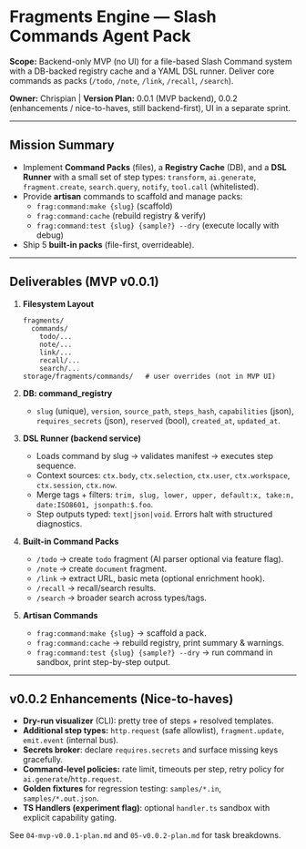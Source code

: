 # Fragments Engine — Slash Commands Agent Pack

**Scope:** Backend-only MVP (no UI) for a file-based Slash Command system with a DB-backed registry cache and a YAML DSL runner. Deliver core commands as packs (`/todo`, `/note`, `/link`, `/recall`, `/search`).

**Owner:** Chrispian | **Version Plan:** 0.0.1 (MVP backend), 0.0.2 (enhancements / nice-to-haves, still backend-first), UI in a separate sprint.

---

## Mission Summary

- Implement **Command Packs** (files), a **Registry Cache** (DB), and a **DSL Runner** with a small set of step types: `transform`, `ai.generate`, `fragment.create`, `search.query`, `notify`, `tool.call` (whitelisted).
- Provide **artisan** commands to scaffold and manage packs:
  - `frag:command:make {slug}` (scaffold)
  - `frag:command:cache` (rebuild registry & verify)
  - `frag:command:test {slug} {sample?} --dry` (execute locally with debug)
- Ship 5 **built-in packs** (file-first, overrideable).

---

## Deliverables (MVP v0.0.1)

1. **Filesystem Layout**
   ```
   fragments/
     commands/
       todo/...
       note/...
       link/...
       recall/...
       search/...
   storage/fragments/commands/   # user overrides (not in MVP UI)
   ```

2. **DB: command_registry**
   - `slug` (unique), `version`, `source_path`, `steps_hash`, `capabilities` (json), `requires_secrets` (json), `reserved` (bool), `created_at`, `updated_at`.

3. **DSL Runner (backend service)**
   - Loads command by slug → validates manifest → executes step sequence.
   - Context sources: `ctx.body`, `ctx.selection`, `ctx.user`, `ctx.workspace`, `ctx.session`, `ctx.now`.
   - Merge tags + filters: `trim, slug, lower, upper, default:x, take:n, date:ISO8601, jsonpath:$.foo`.
   - Step outputs typed: `text|json|void`. Errors halt with structured diagnostics.

4. **Built-in Command Packs**
   - `/todo` → create `todo` fragment (AI parser optional via feature flag).
   - `/note` → create `document` fragment.
   - `/link` → extract URL, basic meta (optional enrichment hook).
   - `/recall` → recall/search results.
   - `/search` → broader search across types/tags.

5. **Artisan Commands**
   - `frag:command:make {slug}` → scaffold a pack.
   - `frag:command:cache` → rebuild registry, print summary & warnings.
   - `frag:command:test {slug} {sample?} --dry` → run command in sandbox, print step-by-step output.

---

## v0.0.2 Enhancements (Nice-to-haves)

- **Dry-run visualizer** (CLI): pretty tree of steps + resolved templates.
- **Additional step types:** `http.request` (safe allowlist), `fragment.update`, `emit.event` (internal bus).
- **Secrets broker**: declare `requires.secrets` and surface missing keys gracefully.
- **Command-level policies:** rate limit, timeouts per step, retry policy for `ai.generate`/`http.request`.
- **Golden fixtures** for regression testing: `samples/*.in`, `samples/*.out.json`.
- **TS Handlers (experiment flag)**: optional `handler.ts` sandbox with explicit capability gating.

See `04-mvp-v0.0.1-plan.md` and `05-v0.0.2-plan.md` for task breakdowns.
